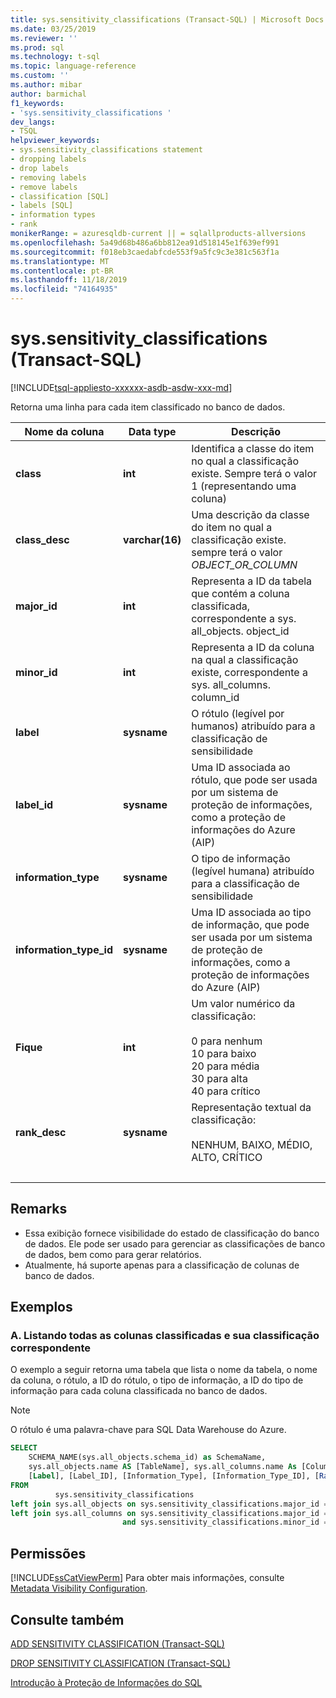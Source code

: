 ```yaml
---
title: sys.sensitivity_classifications (Transact-SQL) | Microsoft Docs
ms.date: 03/25/2019
ms.reviewer: ''
ms.prod: sql
ms.technology: t-sql
ms.topic: language-reference
ms.custom: ''
ms.author: mibar
author: barmichal
f1_keywords:
- 'sys.sensitivity_classifications '
dev_langs:
- TSQL
helpviewer_keywords:
- sys.sensitivity_classifications statement
- dropping labels
- drop labels
- removing labels
- remove labels
- classification [SQL]
- labels [SQL]
- information types
- rank
monikerRange: = azuresqldb-current || = sqlallproducts-allversions
ms.openlocfilehash: 5a49d68b486a6bb812ea91d518145e1f639ef991
ms.sourcegitcommit: f018eb3caedabfcde553f9a5fc9c3e381c563f1a
ms.translationtype: MT
ms.contentlocale: pt-BR
ms.lasthandoff: 11/18/2019
ms.locfileid: "74164935"
---
```

# <a name="syssensitivity_classifications-transact-sql"></a>sys.sensitivity_classifications (Transact-SQL)
[!INCLUDE[tsql-appliesto-xxxxxx-asdb-asdw-xxx-md](../../includes/tsql-appliesto-xxxxxx-asdb-asdw-xxx-md.md)]

Retorna uma linha para cada item classificado no banco de dados.

|Nome da coluna|Data type|Descrição|
|-----------------|---------------|-----------------|  
|**class**|**int**|Identifica a classe do item no qual a classificação existe. Sempre terá o valor 1 (representando uma coluna)|  
|**class_desc**|**varchar(16)**|Uma descrição da classe do item no qual a classificação existe. sempre terá o valor *OBJECT_OR_COLUMN*|  
|**major_id**|**int**|Representa a ID da tabela que contém a coluna classificada, correspondente a sys. all_objects. object_id|  
|**minor_id**|**int**|Representa a ID da coluna na qual a classificação existe, correspondente a sys. all_columns. column_id|   
|**label**|**sysname**|O rótulo (legível por humanos) atribuído para a classificação de sensibilidade|  
|**label_id**|**sysname**|Uma ID associada ao rótulo, que pode ser usada por um sistema de proteção de informações, como a proteção de informações do Azure (AIP)|  
|**information_type**|**sysname**|O tipo de informação (legível humana) atribuído para a classificação de sensibilidade|  
|**information_type_id**|**sysname**|Uma ID associada ao tipo de informação, que pode ser usada por um sistema de proteção de informações, como a proteção de informações do Azure (AIP)|  
|**Fique**|**int**|Um valor numérico da classificação: <br><br>0 para nenhum<br>10 para baixo<br>20 para média<br>30 para alta<br>40 para crítico| 
|**rank_desc**|**sysname**|Representação textual da classificação:  <br><br>NENHUM, BAIXO, MÉDIO, ALTO, CRÍTICO|  
| &nbsp; | &nbsp; | &nbsp; |

## <a name="remarks"></a>Remarks  

- Essa exibição fornece visibilidade do estado de classificação do banco de dados. Ele pode ser usado para gerenciar as classificações de banco de dados, bem como para gerar relatórios.
- Atualmente, há suporte apenas para a classificação de colunas de banco de dados.
 
## <a name="examples"></a>Exemplos

### <a name="a-listing-all-classified-columns-and-their-corresponding-classification"></a>A. Listando todas as colunas classificadas e sua classificação correspondente

O exemplo a seguir retorna uma tabela que lista o nome da tabela, o nome da coluna, o rótulo, a ID do rótulo, o tipo de informação, a ID do tipo de informação para cada coluna classificada no banco de dados.

> [!NOTE]
> O rótulo é uma palavra-chave para SQL Data Warehouse do Azure.

```sql
SELECT
    SCHEMA_NAME(sys.all_objects.schema_id) as SchemaName,
    sys.all_objects.name AS [TableName], sys.all_columns.name As [ColumnName],
    [Label], [Label_ID], [Information_Type], [Information_Type_ID], [Rank], [Rank_Desc]
FROM
          sys.sensitivity_classifications
left join sys.all_objects on sys.sensitivity_classifications.major_id = sys.all_objects.object_id
left join sys.all_columns on sys.sensitivity_classifications.major_id = sys.all_columns.object_id
                         and sys.sensitivity_classifications.minor_id = sys.all_columns.column_id
```

## <a name="permissions"></a>Permissões  
 [!INCLUDE[ssCatViewPerm](../../includes/sscatviewperm-md.md)] Para obter mais informações, consulte [Metadata Visibility Configuration](../../relational-databases/security/metadata-visibility-configuration.md).  

## <a name="see-also"></a>Consulte também  

[ADD SENSITIVITY CLASSIFICATION (Transact-SQL)](../../t-sql/statements/add-sensitivity-classification-transact-sql.md)

[DROP SENSITIVITY CLASSIFICATION (Transact-SQL)](../../t-sql/statements/drop-sensitivity-classification-transact-sql.md)

[Introdução à Proteção de Informações do SQL](https://aka.ms/sqlip)

